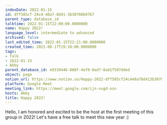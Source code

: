 ```yaml
---
indexDate: 2022-01-15
id: dff585cf-24c4-48a7-8d41-3b30708b0767
parent_type: database_id
talktime: 2022-01-15T22:00:00.0000000
name: Happy 2022!
language_level: intermediate to advanced
archived: false
last_edited_time: 2022-01-15T22:21:00.0000000
created_time: 2021-08-17T19:10:00.0000000
tags:
- Talk
- 2022-01-15
- Abby
parent_database_id: e9339446-880f-4ef0-8ad7-8ad1f507dded
object: page
notion_url: https://www.notion.so/Happy-2022-dff585cf24c448a78d413b30708b0767
platform: Google Meet
meeting_link: https://meet.google.com/ijn-vugd-osn
hosts: Abby
title: Happy 2022!
---
```


Hello, I am honored and excited to be the host at the first meeting of this group in 2022! Let's have a free talk to meet this new year :)





